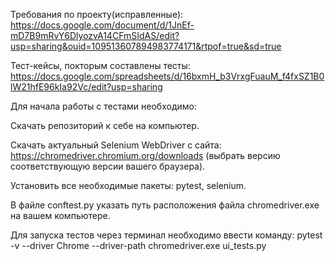 Требования по проекту(исправленные): https://docs.google.com/document/d/1JnEf-mD7B9mRvY6DlyozvA14CFmSIdAS/edit?usp=sharing&ouid=109513607894983774171&rtpof=true&sd=true

Тест-кейсы, покторым составлены тесты: https://docs.google.com/spreadsheets/d/16bxmH_b3VrxgFuauM_f4fxSZ1B0lW21hfE96kIa92Vc/edit?usp=sharing

Для начала работы с тестами необходимо:

Скачать репозиторий к себе на компьютер.

Скачать актуальный Selenium WebDriver с сайта: https://chromedriver.chromium.org/downloads (выбрать версию соответствующую версии вашего браузера).

Установить все необходимые пакеты: pytest, selenium.

В файле conftest.py указать путь расположения файла chromedriver.exe на вашем компьютере.

Для запуска тестов через терминал необходимо ввести команду:
pytest -v --driver Chrome --driver-path chromedriver.exe ui_tests.py
